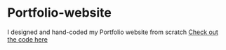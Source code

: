 # Portfolio-website
I designed and hand-coded my Portfolio website from scratch
[Check out the code here](https://markus1607.github.io/Portfolio-website/)
